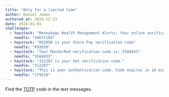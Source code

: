 ```yaml
---
title: "Only for a limited time"
author: Daniel James
authored_at: 2024-12-23
date: 2024-01-01
challenges:
  - haystack: "Moneybags Wealth Management Alerts: Your online verification code 44675104. This code is good for 30 minutes and may only be used once."
    needle: "44675104"
  - haystack: "092058 is your Store Pay verification code"
    needle: "092058"
  - haystack: "Your MandarRed verification code is: 5584033"
    needle: "5584033"
  - haystack: "312287 is your Get verification code."
    needle: "312287"
  - haystack: "This is your authentication code. Code expires in 10 minutes; do not share it. Please insert the code 179510 at login for access."
    needle: "179510"
---
```


Find the [TOTP](https://en.wikipedia.org/wiki/Time-based_one-time_password) code in the text messages.
